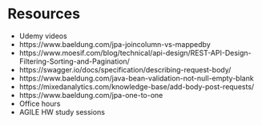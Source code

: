 <h1>Resources</h1>
<ul>
<li>Udemy videos</li>
<li>https://www.baeldung.com/jpa-joincolumn-vs-mappedby</li>
<li>https://www.moesif.com/blog/technical/api-design/REST-API-Design-Filtering-Sorting-and-Pagination/</li>
<li>https://swagger.io/docs/specification/describing-request-body/</li>
<li>https://www.baeldung.com/java-bean-validation-not-null-empty-blank</li>
<li>https://mixedanalytics.com/knowledge-base/add-body-post-requests/</li>
<li>https://www.baeldung.com/jpa-one-to-one</li>
<li>Office hours</li>
<li>AGILE HW study sessions</li>
</u
